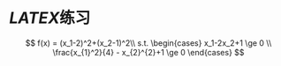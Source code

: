 # $LATEX$练习






$$
f(x) = (x_1-2)^2+(x_2-1)^2\\
s.t. 
\begin{cases}
x_1-2x_2+1 \ge 0 \\
\frac{x_{1}^2}{4} - x_{2}^{2}+1 \ge 0
\end{cases}
$$


